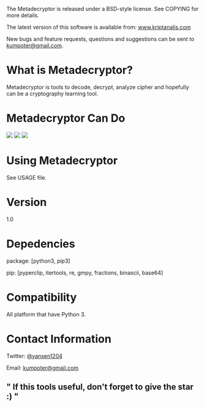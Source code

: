 The Metadecryptor is released under a BSD-style license. See COPYING for more details.

The latest version of this software is available from: www.kriptanalis.com

New bugs and feature requests, questions and suggestions can be sent to kumpoter@gmail.com.

# What is Metadecryptor?
Metadecryptor is tools to decode, decrypt, analyze cipher and hopefully can be a cryptography learning tool.

# Metadecryptor Can Do
![](http://4.bp.blogspot.com/-1tjifdb1n7Q/VZbFQGHlSXI/AAAAAAAABLo/ZwE_FqDDuLs/s640/2015-07-03-105552_1366x768_scrot.png)
![](http://4.bp.blogspot.com/-zVGyG4UoRyM/VZbFUKfR6GI/AAAAAAAABLw/rmRAa9bVM28/s640/2015-07-03-105614_1366x766_scrot.png)
![](http://4.bp.blogspot.com/-JDN6ZtatXaw/VZbFW2CiW4I/AAAAAAAABL4/3w3mVT6I5yQ/s640/2015-07-03-105705_1366x766_scrot.png)

# Using Metadecryptor
See USAGE file.

# Version
1.0

# Depedencies
package: [python3, pip3]

pip: [pyperclip, itertools, re, gmpy, fractions, binascii, base64]

# Compatibility
All platform that have Python 3.

# Contact Information
Twitter: [@yansen1204](https://twitter.com/yansen1204)

Email: kumpoter@gmail.com

## " If this tools useful, don't forget to give the star :) "
